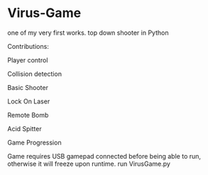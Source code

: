 Virus-Game
==========
one of my very first works.
top down shooter in Python

Contributions:

Player control

Collision detection

Basic Shooter

Lock On Laser

Remote Bomb

Acid Spitter

Game Progression

Game requires USB gamepad connected before being able to run, otherwise it will freeze upon runtime.
run VirusGame.py
